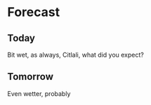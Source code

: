 # Forecast

## Today

Bit wet, as always, Citlali, what did you expect?

## Tomorrow

Even wetter, probably
